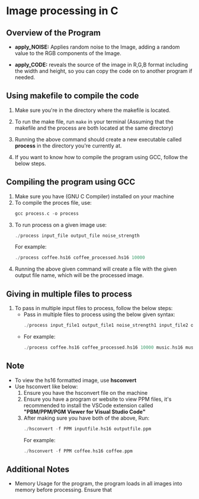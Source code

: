 # Image processing in C

## Overview of the Program

- **apply_NOISE:** Applies random noise to the Image, adding a random value to the RGB components of the Image.

- **apply_CODE:** reveals the source of the image in R,G,B format including the width and height, so you can copy the code on to another program if needed.

## Using makefile to compile the code

1. Make sure you're in the directory where the makefile is located.

2. To run the make file, run `make` in your terminal (Assuming that the makefile and the process are both located at the same directory)

3. Running the above command should create a new executable called **process** in the directory you're currently at.

4. If you want to know how to compile the program using GCC, follow the below steps.

## Compiling the program using GCC

1. Make sure you have (GNU C Compiler) installed on your machine
2. To compile the proces file, use:
   ```c
   gcc process.c -o process
   ```
3. To run process on a given image use:
   ```c
   ./process input_file output_file noise_strength
   ```
   For example:
   ```c
   ./process coffee.hs16 coffee_processed.hs16 10000
   ```
4. Running the above given command will create a file with the given output file name, which will be the processed image.

## Giving in multiple files to process

1. To pass in multiple input files to process, follow the below steps:
   - Pass in multiple files to process using the below given syntax:
     ```c
     ./process input_file1 output_file1 noise_strength1 input_file2 output_file2 noise_strength2 input_file3 output_file3 noise_strength3 ...
     ```
   - For example:
     ```c
     ./process coffee.hs16 coffee_processed.hs16 10000 music.hs16 music_processed.hs16 50000
     ```

## Note

- To view the hs16 formatted image, use **hsconvert**
- Use hsconvert like below:
  1. Ensure you have the hsconvert file on the machine
  2. Ensure you have a program or website to view PPM files, it's recommended to install the VSCode extension called **"PBM/PPM/PGM Viewer for Visual Studio Code"**
  3. After making sure you have both of the above, Run:
     ```c
     ./hsconvert -f PPM inputfile.hs16 outputfile.ppm
     ```
     For example:
     ```c
     ./hsconvert -f PPM coffee.hs16 coffee.ppm
     ```

## Additional Notes

- Memory Usage for the program, the program loads in all images into memory before processing. Ensure that
